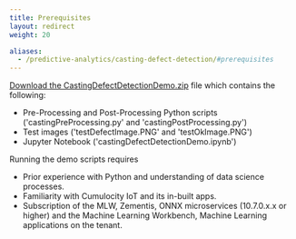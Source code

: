 ```yaml
---
title: Prerequisites
layout: redirect
weight: 20

aliases:
  - /predictive-analytics/casting-defect-detection/#prerequisites
---
```


[Download the CastingDefectDetectionDemo.zip](/files/zementis/CastingDefectDetectionDemo.zip) file which contains the following:
* Pre-Processing and Post-Processing Python scripts ('castingPreProcessing.py' and 'castingPostProcessing.py')
* Test images ('testDefectImage.PNG' and 'testOkImage.PNG') 
* Jupyter Notebook ('castingDefectDetectionDemo.ipynb')

Running the demo scripts requires 

* Prior experience with Python and understanding of data science processes.
* Familiarity with Cumulocity IoT and its in-built apps.
* Subscription of the MLW, Zementis, ONNX microservices (10.7.0.x.x or higher) and the Machine Learning Workbench, Machine Learning applications on the tenant.